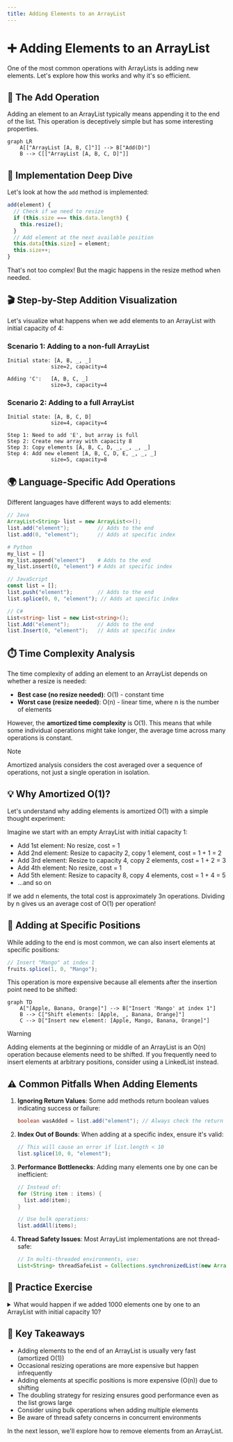 ```yaml
---
title: Adding Elements to an ArrayList
---
```


# ➕ Adding Elements to an ArrayList

One of the most common operations with ArrayLists is adding new elements. Let's explore how this works and why it's so efficient.

## 🎯 The Add Operation

Adding an element to an ArrayList typically means appending it to the end of the list. This operation is deceptively simple but has some interesting properties.

```mermaid
graph LR
    A[["ArrayList [A, B, C]"]] --> B["Add(D)"]
    B --> C[["ArrayList [A, B, C, D]"]]
```

## 🧮 Implementation Deep Dive

Let's look at how the `add` method is implemented:

```javascript
add(element) {
  // Check if we need to resize
  if (this.size === this.data.length) {
    this.resize();
  }
  // Add element at the next available position
  this.data[this.size] = element;
  this.size++;
}
```

That's not too complex! But the magic happens in the resize method when needed.

## 🎬 Step-by-Step Addition Visualization

Let's visualize what happens when we add elements to an ArrayList with initial capacity of 4:

### Scenario 1: Adding to a non-full ArrayList
```
Initial state: [A, B, _, _]
              size=2, capacity=4
              
Adding 'C':   [A, B, C, _]
              size=3, capacity=4
```

### Scenario 2: Adding to a full ArrayList
```
Initial state: [A, B, C, D]
              size=4, capacity=4
              
Step 1: Need to add 'E', but array is full
Step 2: Create new array with capacity 8
Step 3: Copy elements [A, B, C, D, _, _, _, _]
Step 4: Add new element [A, B, C, D, E, _, _, _]
              size=5, capacity=8
```

## 🌍 Language-Specific Add Operations

Different languages have different ways to add elements:

```java
// Java
ArrayList<String> list = new ArrayList<>();
list.add("element");         // Adds to the end
list.add(0, "element");      // Adds at specific index
```

```python
# Python
my_list = []
my_list.append("element")    # Adds to the end
my_list.insert(0, "element") # Adds at specific index
```

```javascript
// JavaScript
const list = [];
list.push("element");        // Adds to the end
list.splice(0, 0, "element"); // Adds at specific index
```

```csharp
// C#
List<string> list = new List<string>();
list.Add("element");         // Adds to the end
list.Insert(0, "element");   // Adds at specific index
```

## ⏱️ Time Complexity Analysis

The time complexity of adding an element to an ArrayList depends on whether a resize is needed:

- **Best case (no resize needed)**: O(1) - constant time
- **Worst case (resize needed)**: O(n) - linear time, where n is the number of elements

However, the **amortized time complexity** is O(1). This means that while some individual operations might take longer, the average time across many operations is constant.

> [!NOTE]
> Amortized analysis considers the cost averaged over a sequence of operations, not just a single operation in isolation.

## 💡 Why Amortized O(1)?

Let's understand why adding elements is amortized O(1) with a simple thought experiment:

Imagine we start with an empty ArrayList with initial capacity 1:
- Add 1st element: No resize, cost = 1
- Add 2nd element: Resize to capacity 2, copy 1 element, cost = 1 + 1 = 2
- Add 3rd element: Resize to capacity 4, copy 2 elements, cost = 1 + 2 = 3
- Add 4th element: No resize, cost = 1
- Add 5th element: Resize to capacity 8, copy 4 elements, cost = 1 + 4 = 5
- ...and so on

If we add n elements, the total cost is approximately 3n operations. Dividing by n gives us an average cost of O(1) per operation!

## 🚀 Adding at Specific Positions

While adding to the end is most common, we can also insert elements at specific positions:

```javascript
// Insert "Mango" at index 1
fruits.splice(1, 0, "Mango");
```

This operation is more expensive because all elements after the insertion point need to be shifted:

```mermaid
graph TD
    A["[Apple, Banana, Orange]"] --> B["Insert 'Mango' at index 1"]
    B --> C["Shift elements: [Apple, _, Banana, Orange]"]
    C --> D["Insert new element: [Apple, Mango, Banana, Orange]"]
```

> [!WARNING]
> Adding elements at the beginning or middle of an ArrayList is an O(n) operation because elements need to be shifted. If you frequently need to insert elements at arbitrary positions, consider using a LinkedList instead.

## ⚠️ Common Pitfalls When Adding Elements

1. **Ignoring Return Values**: Some add methods return boolean values indicating success or failure:
   ```java
   boolean wasAdded = list.add("element"); // Always check the return value
   ```

2. **Index Out of Bounds**: When adding at a specific index, ensure it's valid:
   ```javascript
   // This will cause an error if list.length < 10
   list.splice(10, 0, "element");
   ```

3. **Performance Bottlenecks**: Adding many elements one by one can be inefficient:
   ```java
   // Instead of:
   for (String item : items) {
     list.add(item);
   }
   
   // Use bulk operations:
   list.addAll(items);
   ```

4. **Thread Safety Issues**: Most ArrayList implementations are not thread-safe:
   ```java
   // In multi-threaded environments, use:
   List<String> threadSafeList = Collections.synchronizedList(new ArrayList<>());
   ```

## 🧠 Practice Exercise

<details>
<summary>What would happen if we added 1000 elements one by one to an ArrayList with initial capacity 10?</summary>

The ArrayList would resize several times:
1. First resize at 10 elements (new capacity: 20)
2. Second resize at 20 elements (new capacity: 40)
3. Third resize at 40 elements (new capacity: 80)
4. Fourth resize at 80 elements (new capacity: 160)
5. Fifth resize at 160 elements (new capacity: 320)
6. Sixth resize at 320 elements (new capacity: 640)
7. Seventh resize at 640 elements (new capacity: 1280)

After adding all 1000 elements, the ArrayList would have a capacity of 1280 and a size of 1000. Despite needing 7 resize operations, the amortized cost per element is still O(1).

This is why setting an appropriate initial capacity can be important for performance when you know approximately how many elements you'll be adding.
</details>

## 🎯 Key Takeaways

- Adding elements to the end of an ArrayList is usually very fast (amortized O(1))
- Occasional resizing operations are more expensive but happen infrequently
- Adding elements at specific positions is more expensive (O(n)) due to shifting
- The doubling strategy for resizing ensures good performance even as the list grows large
- Consider using bulk operations when adding multiple elements
- Be aware of thread safety concerns in concurrent environments

In the next lesson, we'll explore how to remove elements from an ArrayList. 